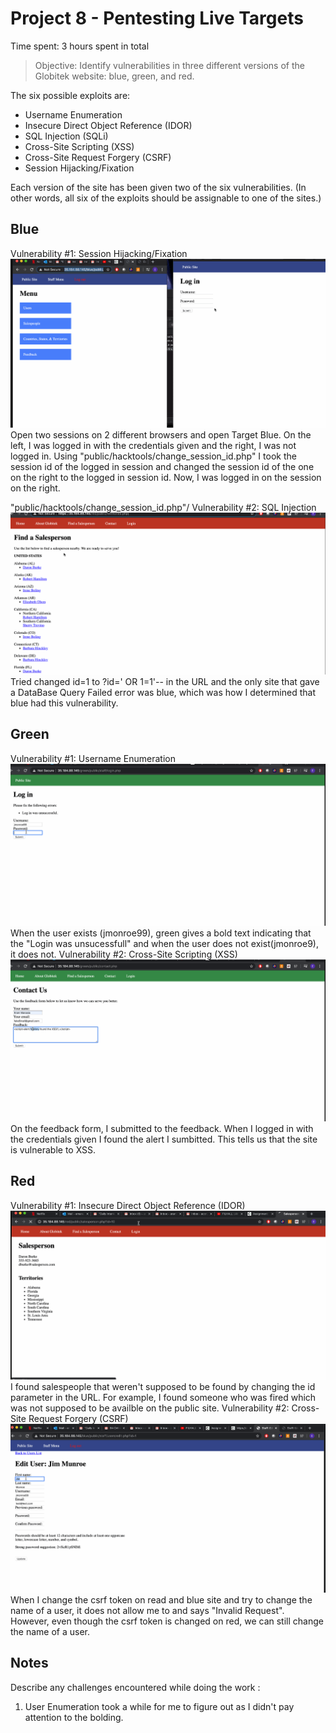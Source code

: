 # Project 8 - Pentesting Live Targets

Time spent: 3 hours spent in total

> Objective: Identify vulnerabilities in three different versions of the Globitek website: blue, green, and red.

The six possible exploits are:
* Username Enumeration
* Insecure Direct Object Reference (IDOR)
* SQL Injection (SQLi)
* Cross-Site Scripting (XSS)
* Cross-Site Request Forgery (CSRF)
* Session Hijacking/Fixation

Each version of the site has been given two of the six vulnerabilities. (In other words, all six of the exploits should be assignable to one of the sites.)

## Blue

Vulnerability #1: Session Hijacking/Fixation
![](EramSessionHijackingGIF.gif)
Open two sessions on 2 different browsers and open Target Blue. On the left, I was logged in with the credentials given and the right, I was not logged in. Using "public/hacktools/change_session_id.php" I took the session id of the logged in session and changed the session id of the one on the right to the logged in session id. Now, I was logged in on the session on the right.

 "public/hacktools/change_session_id.php"/
Vulnerability #2: SQL Injection 
![](EramSQLInjectionGIF.gif)
Tried changed id=1 to ?id=' OR 1=1'-- in the URL and the only site that gave a DataBase Query Failed error was blue, which was how I determined that blue had this vulnerability.

## Green

Vulnerability #1: Username Enumeration
![](EramUserEnumerationGIF.gif)
When the user exists (jmonroe99), green gives a bold text indicating that the "Login was unsucessfull" and when the user does not exist(jmonroe9), it does not.
Vulnerability #2: Cross-Site Scripting (XSS)
![](EramCrossSiteScriptingGIF.gif)
On the feedback form, I submitted <script>alert('Eram found the XSS!');</script> to the feedback. When I logged in with the credentials given I found the alert I sumbitted. This tells us that the site is vulnerable to XSS. 
## Red

Vulnerability #1: Insecure Direct Object Reference (IDOR)
![](EramIDORGIF.gif)
I found salespeople that weren't supposed to be found by changing the id parameter in the URL. For example, I found someone who was fired which was not supposed to be availble on the public site.
Vulnerability #2: Cross-Site Request Forgery (CSRF)
![](EramCSRFGIF.gif)
When I change the csrf token on read and blue site and try to change the name of a user, it does not allow me to and says "Invalid Request". However, even though the csrf token is changed on red, we can still change the name of a user. 

## Notes

Describe any challenges encountered while doing the work : 
1) User Enumeration took a while for me to figure out as I didn't pay attention to the bolding.

